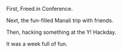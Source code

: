 First, Freed.in Conference.

Next, the fun-filled Manali trip with friends.

Then, hacking something at the Y! Hackday.

It was a week full of fun.
